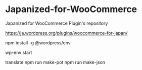 # Japanized-for-WooCommerce
Japanized for WooCommerce Plugin's repository

https://ja.wordpress.org/plugins/woocommerce-for-japan/

npm install -g @wordpress/env

wp-env start

translate
npm run make-pot
npm run make-json
